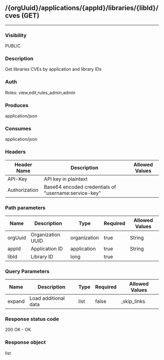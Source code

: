 ## /{orgUuid}/applications/{appId}/libraries/{libId}/cves (GET)
---
### Visibility
PUBLIC
### Description
Get libraries CVEs by application and library IDs
### Auth
Roles: view,edit,rules_admin,admin
### Produces
application/json
### Consumes
application/json
### Headers
| Header Name | Description | Allowed Values |
| ----------- | ----------- | ----------- |
| API-Key | API key in plaintext |  |
| Authorization | Base64 encoded credentials of &quot;username:service-key&quot; |  |
### Path parameters
| Name | Description | Type | Required | Allowed Values |
| ----------- | ----------- | ----------- | ----------- | ----------- |
| orgUuid | Organization UUID | organization | true | String |
| appId | Application ID | application | true | String |
| libId | Library ID | long | true |  |
### Query Parameters
| Name | Description | Type | Required | Allowed Values |
| ----------- | ----------- | ----------- | ----------- | ----------- |
| expand | Load additional data | list | false | ,skip_links |
### Response status code
200 OK - OK
### Response object
list
